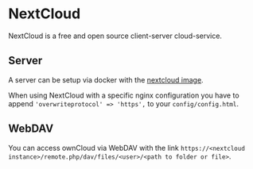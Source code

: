 # NextCloud

NextCloud is a free and open source client-server cloud-service.

## Server

A server can be setup via docker with the [nextcloud image](./docker-images/nextcloud.md).

When using NextCloud with a specific nginx configuration you have to append
`'overwriteprotocol' => 'https',` to your `config/config.html`.

## WebDAV

You can access ownCloud via WebDAV with the link
`https://<nextcloud instance>/remote.php/dav/files/<user>/<path to folder or file>`.
